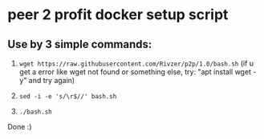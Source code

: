 # peer 2 profit docker setup script

## Use by 3 simple commands:

1. `wget https://raw.githubusercontent.com/Rivzer/p2p/1.0/bash.sh`
  (if u get a error like wget not found or something else, try: "apt install wget -y" and try again)

2. `sed -i -e 's/\r$//' bash.sh`

3. `./bash.sh`

Done :)
